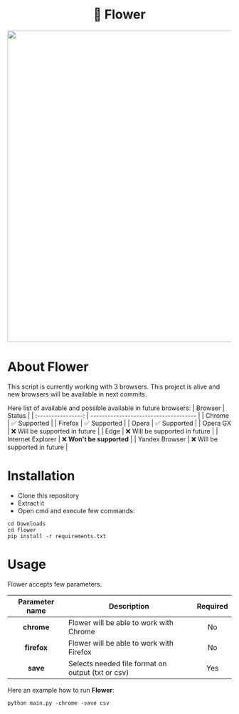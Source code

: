 <h1 align="center">🌸 Flower</h1>
<p align="center">
  <img width="700" src="https://i.imgur.com/GtZ5RDO.png">
</p>


# About Flower
This script is currently working with 3 browsers. This project is alive and new browsers will be available in next commits.

Here list of available and possible available in future browsers:
| Browser            | Status                                |
| :----------------: | ------------------------------------- |
| Chrome             | ✅ Supported                         |
| Firefox            | ✅ Supported                         |
| Opera              | ✅ Supported                         |
| Opera GX           | ❌ Will be supported in future       |
| Edge               | ❌ Will be supported in future       |
| Internet Explorer  | ❌ **Won't be supported**            |
| Yandex Browser     | ❌ Will be supported in future       |

# Installation

* Clone this repository
* Extract it
* Open cmd and execute few commands:
```
cd Downloads
cd flower
pip install -r requirements.txt
```

# Usage

Flower accepts few parameters.

| Parameter name    | Description                                         | Required |
| :---------------: | --------------------------------------------------- | :------: |
| **chrome**        | Flower will be able to work with Chrome             | No       |
| **firefox**       | Flower will be able to work with Firefox            | No       |
| **save**          | Selects needed file format on output (txt or csv)   | Yes      |

Here an example how to run **Flower**:

```
python main.py -chrome -save csv
```
